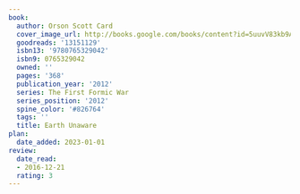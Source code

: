 ```yaml
---
book:
  author: Orson Scott Card
  cover_image_url: http://books.google.com/books/content?id=5uuvV83kb9AC&printsec=frontcover&img=1&zoom=1&edge=curl&source=gbs_api
  goodreads: '13151129'
  isbn13: '9780765329042'
  isbn9: 0765329042
  owned: ''
  pages: '368'
  publication_year: '2012'
  series: The First Formic War
  series_position: '2012'
  spine_color: '#826764'
  tags: ''
  title: Earth Unaware
plan:
  date_added: 2023-01-01
review:
  date_read:
  - 2016-12-21
  rating: 3
---
```

